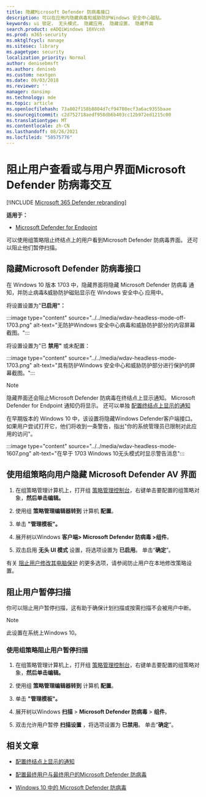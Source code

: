 ```yaml
---
title: 隐藏Microsoft Defender 防病毒接口
description: 可以在应用内隐藏病毒和威胁防护Windows 安全中心磁贴。
keywords: ui 锁定， 无头模式， 隐藏应用， 隐藏设置， 隐藏界面
search.product: eADQiWindows 10XVcnh
ms.prod: m365-security
ms.mktglfcycl: manage
ms.sitesec: library
ms.pagetype: security
localization_priority: Normal
author: denisebmsft
ms.author: deniseb
ms.custom: nextgen
ms.date: 09/03/2018
ms.reviewer: ''
manager: dansimp
ms.technology: mde
ms.topic: article
ms.openlocfilehash: 73a802f158b8804d7cf94708ecf3a6ac9355baae
ms.sourcegitcommit: c2d752718aedf958db6b403cc12b972ed1215c00
ms.translationtype: MT
ms.contentlocale: zh-CN
ms.lasthandoff: 08/26/2021
ms.locfileid: "58575776"
---
```

# <a name="prevent-users-from-seeing-or-interacting-with-the-microsoft-defender-antivirus-user-interface"></a>阻止用户查看或与用户界面Microsoft Defender 防病毒交互

[!INCLUDE [Microsoft 365 Defender rebranding](../../includes/microsoft-defender.md)]


**适用于：**

- [Microsoft Defender for Endpoint](/microsoft-365/security/defender-endpoint/)

可以使用组策略阻止终结点上的用户看到Microsoft Defender 防病毒界面。 还可以阻止他们暂停扫描。

## <a name="hide-the-microsoft-defender-antivirus-interface"></a>隐藏Microsoft Defender 防病毒接口

在 Windows 10 版本 1703 中，隐藏界面将隐藏 Microsoft Defender 防病毒 通知，并防止病毒&威胁防护磁贴显示在 Windows 安全中心 应用中。

将设置设置为"**已启用"：**

:::image type="content" source="../../media/wdav-headless-mode-off-1703.png" alt-text="无防护Windows 安全中心病毒和威胁防护部分的内容屏幕截图。":::

将设置设置为"已 **禁用"** 或未配置：

:::image type="content" source="../../media/wdav-headless-mode-1703.png" alt-text="具有防护Windows 安全中心和威胁防护部分进行保护的屏幕截图。":::

>[!NOTE]
>隐藏界面还会阻止Microsoft Defender 防病毒在终结点上显示通知。 Microsoft Defender for Endpoint 通知仍将显示。 还可以单独 [配置终结点上显示的通知](configure-notifications-microsoft-defender-antivirus.md)

在早期版本的 Windows 10 中，该设置将隐藏Windows Defender客户端接口。 如果用户尝试打开它，他们将收到一条警告，指出"你的系统管理员已限制对此应用的访问"。

:::image type="content" source="../../media/wdav-headless-mode-1607.png" alt-text="在早于 1703 Windows 10无头模式时显示警告消息":::

## <a name="use-group-policy-to-hide-the-microsoft-defender-av-interface-from-users"></a>使用组策略向用户隐藏 Microsoft Defender AV 界面

1. 在组策略管理计算机上，打开组 [策略管理控制台](/previous-versions/windows/desktop/gpmc/group-policy-management-console-portal)，右键单击要配置的组策略对象，**然后单击编辑。**

2. 使用组 **策略管理编辑器转到** 计算机 **配置**。

3. 单击 **"管理模板"。**

4. 展开树以Windows **客户端> Microsoft Defender 防病毒 >组件**。

5. 双击启用 **无头 UI 模式** 设置，将选项设置为 **已启用**。 单击“**确定**”。 

有关 [阻止用户修改其电脑保护](configure-local-policy-overrides-microsoft-defender-antivirus.md) 的更多选项，请参阅防止用户在本地修改策略设置。

## <a name="prevent-users-from-pausing-a-scan"></a>阻止用户暂停扫描

你可以阻止用户暂停扫描，这有助于确保计划扫描或按需扫描不会被用户中断。

> [!NOTE]
> 此设置在系统上Windows 10。

### <a name="use-group-policy-to-prevent-users-from-pausing-a-scan"></a>使用组策略阻止用户暂停扫描

1. 在组策略管理计算机上，打开组 [策略管理控制台](/previous-versions/windows/desktop/gpmc/group-policy-management-console-portal)，右键单击要配置的组策略对象，**然后单击编辑。**

2. 使用组 **策略管理编辑器转到** 计算机 **配置**。

3. 单击 **"管理模板"。**

4. 展开树以Windows **扫描**  >  **Microsoft Defender 防病毒**  >  **组件**。

5. 双击允许用户暂停 **扫描设置** ，将选项设置为 **已禁用**。 单击“**确定**”。 

## <a name="related-articles"></a>相关文章

- [配置终结点上显示的通知](configure-notifications-microsoft-defender-antivirus.md)

- [配置最终用户与最终用户的Microsoft Defender 防病毒](configure-end-user-interaction-microsoft-defender-antivirus.md)

- [Windows 10 中的 Microsoft Defender 防病毒](microsoft-defender-antivirus-in-windows-10.md)

